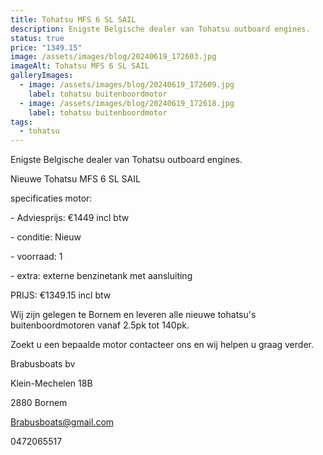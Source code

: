 ```yaml
---
title: Tohatsu MFS 6 SL SAIL
description: Enigste Belgische dealer van Tohatsu outboard engines.
status: true
price: "1349.15"
image: /assets/images/blog/20240619_172603.jpg
imageAlt: Tohatsu MFS 6 SL SAIL
galleryImages:
  - image: /assets/images/blog/20240619_172609.jpg
    label: tohatsu buitenboordmotor
  - image: /assets/images/blog/20240619_172618.jpg
    label: tohatsu buitenboordmotor
tags:
  - tohatsu
---
```

Enigste Belgische dealer van Tohatsu outboard engines.

Nieuwe Tohatsu MFS 6 SL SAIL

specificaties motor:

\- Adviesprijs: €1449 incl btw

\- conditie: Nieuw

\- voorraad: 1

\- extra: externe benzinetank met aansluiting

PRIJS: €1349.15 incl btw

Wij zijn gelegen te Bornem en leveren alle nieuwe tohatsu's buitenboordmotoren vanaf 2.5pk tot 140pk.

Zoekt u een bepaalde motor contacteer ons en wij helpen u graag verder.

Brabusboats bv

Klein-Mechelen 18B

2880 Bornem

Brabusboats@gmail.com

0472065517
